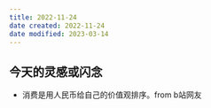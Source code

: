 ```yaml
---
title: 2022-11-24
date created: 2022-11-24
date modified: 2023-03-14
---
```


## 今天的灵感或闪念

- 消费是用人民币给自己的价值观排序。from b站网友
